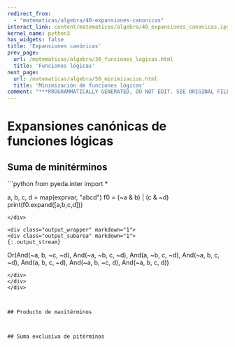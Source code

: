 ```yaml
---
redirect_from:
  - "matematicas/algebra/40-expansiones-canonicas"
interact_link: content/matematicas/algebra/40_expansiones_canonicas.ipynb
kernel_name: python3
has_widgets: false
title: 'Expansiones canónicas'
prev_page:
  url: /matematicas/algebra/30_funciones_logicas.html
  title: 'Funciones lógicas'
next_page:
  url: /matematicas/algebra/50_minimizacion.html
  title: 'Minimización de funciones lógicas'
comment: "***PROGRAMMATICALLY GENERATED, DO NOT EDIT. SEE ORIGINAL FILES IN /content***"
---
```

# **Expansiones canónicas de funciones lógicas**



## Suma de minitérminos



<div markdown="1" class="cell code_cell">
<div class="input_area" markdown="1">
```python
from pyeda.inter import *

a, b, c, d = map(exprvar, "abcd")
f0 = (~a & b) | (c & ~d)
print(f0.expand([a,b,c,d]))

```
</div>

<div class="output_wrapper" markdown="1">
<div class="output_subarea" markdown="1">
{:.output_stream}
```
Or(And(~a, b, ~c, ~d), And(~a, ~b, c, ~d), And(a, ~b, c, ~d), And(~a, b, c, ~d), And(a, b, c, ~d), And(~a, b, ~c, d), And(~a, b, c, d))
```
</div>
</div>
</div>



## Producto de maxitérminos



## Suma exclusiva de pitérminos


